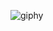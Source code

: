 ![giphy](https://user-images.githubusercontent.com/73395389/166238666-dff79033-7089-4f1c-84c3-2f2641a29e23.gif)

<!--
**Tsalyk/Tsalyk** is a ✨ _special_ ✨ repository because its `README.md` (this file) appears on your GitHub profile.

Here are some ideas to get you started:

- 🔭 I’m currently working on ...
- 🌱 I’m currently learning ...
- 👯 I’m looking to collaborate on ...
- 🤔 I’m looking for help with ...
- 💬 Ask me about ...
- 📫 How to reach me: ...
- 😄 Pronouns: ...
- ⚡ Fun fact: ...
-->
